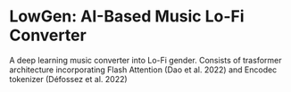 # LowGen: AI-Based Music Lo-Fi Converter

A deep learning music converter into Lo-Fi gender. Consists of trasformer architecture incorporating Flash Attention (Dao et al. 2022) and Encodec tokenizer (Défossez et al. 2022)
